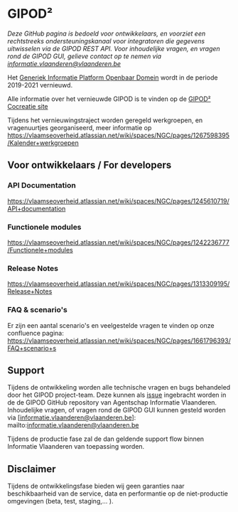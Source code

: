 # GIPOD²
*Deze GitHub pagina is bedoeld voor ontwikkelaars, en voorziet een rechtstreeks ondersteuningskanaal voor integratoren die gegevens uitwisselen via de GIPOD REST API. Voor inhoudelijke vragen, en vragen rond de GIPOD GUI, gelieve contact op te nemen via informatie.vlaanderen@vlaanderen.be*

Het [Generiek Informatie Platform Openbaar Domein](https://overheid.vlaanderen.be/informatie-vlaanderen/producten-diensten/generiek-informatieplatform-openbaar-domein-gipod) wordt in de periode 2019-2021 vernieuwd. 

Alle informatie over het vernieuwde GIPOD is te vinden op de [GIPOD² Cocreatie site](https://vlaamseoverheid.atlassian.net/wiki/spaces/NGC/overview)

Tijdens het vernieuwingstraject worden geregeld werkgroepen, en vragenuurtjes georganiseerd, meer informatie op https://vlaamseoverheid.atlassian.net/wiki/spaces/NGC/pages/1267598395/Kalender+werkgroepen 

## Voor ontwikkelaars / For developers
### API Documentation
https://vlaamseoverheid.atlassian.net/wiki/spaces/NGC/pages/1245610719/API+documentation

### Functionele modules ###
https://vlaamseoverheid.atlassian.net/wiki/spaces/NGC/pages/1242236777/Functionele+modules

### Release Notes
https://vlaamseoverheid.atlassian.net/wiki/spaces/NGC/pages/1313309195/Release+Notes

### FAQ & scenario's
Er zijn een aantal scenario's en veelgestelde vragen te vinden op onze confluence pagina: https://vlaamseoverheid.atlassian.net/wiki/spaces/NGC/pages/1661796393/FAQ+scenario+s

## Support

Tijdens de ontwikkeling worden alle technische vragen en bugs behandeled door het GIPOD project-team. Deze kunnen als [issue](https://github.com/Informatievlaanderen/GIPOD/issues/new/choose) ingebracht worden in de de GIPOD GitHub repository van Agentschap Informatie Vlaanderen. Inhoudelijke vragen, of vragen rond de GIPOD GUI kunnen gesteld worden via [informatie.vlaanderen@vlaanderen.be]: mailto:informatie.vlaanderen@vlaanderen.be 

Tijdens de productie fase zal de dan geldende support flow binnen Informatie Vlaanderen van toepassing worden.

## Disclaimer

Tijdens de ontwikkelingsfase bieden wij geen garanties naar beschikbaarheid van de service, data en performantie op de niet-productie omgevingen (beta, test, staging,... ).
